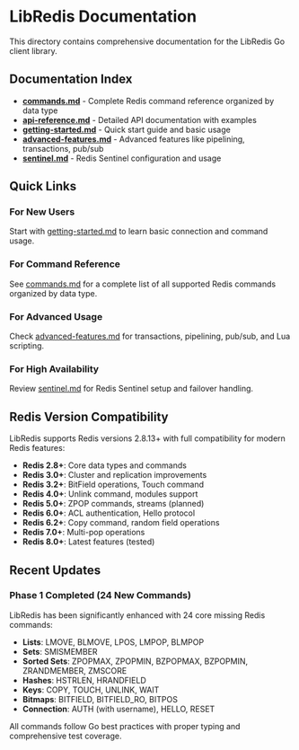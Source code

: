 # LibRedis Documentation

This directory contains comprehensive documentation for the LibRedis Go client library.

## Documentation Index

- **[commands.md](commands.md)** - Complete Redis command reference organized by data type
- **[api-reference.md](api-reference.md)** - Detailed API documentation with examples
- **[getting-started.md](getting-started.md)** - Quick start guide and basic usage
- **[advanced-features.md](advanced-features.md)** - Advanced features like pipelining, transactions, pub/sub
- **[sentinel.md](sentinel.md)** - Redis Sentinel configuration and usage

## Quick Links

### For New Users
Start with [getting-started.md](getting-started.md) to learn basic connection and command usage.

### For Command Reference
See [commands.md](commands.md) for a complete list of all supported Redis commands organized by data type.

### For Advanced Usage
Check [advanced-features.md](advanced-features.md) for transactions, pipelining, pub/sub, and Lua scripting.

### For High Availability
Review [sentinel.md](sentinel.md) for Redis Sentinel setup and failover handling.

## Redis Version Compatibility

LibRedis supports Redis versions 2.8.13+ with full compatibility for modern Redis features:

- **Redis 2.8+**: Core data types and commands
- **Redis 3.0+**: Cluster and replication improvements
- **Redis 3.2+**: BitField operations, Touch command
- **Redis 4.0+**: Unlink command, modules support
- **Redis 5.0+**: ZPOP commands, streams (planned)
- **Redis 6.0+**: ACL authentication, Hello protocol
- **Redis 6.2+**: Copy command, random field operations
- **Redis 7.0+**: Multi-pop operations
- **Redis 8.0+**: Latest features (tested)

## Recent Updates

### Phase 1 Completed (24 New Commands)
LibRedis has been significantly enhanced with 24 core missing Redis commands:

- **Lists**: LMOVE, BLMOVE, LPOS, LMPOP, BLMPOP
- **Sets**: SMISMEMBER
- **Sorted Sets**: ZPOPMAX, ZPOPMIN, BZPOPMAX, BZPOPMIN, ZRANDMEMBER, ZMSCORE
- **Hashes**: HSTRLEN, HRANDFIELD
- **Keys**: COPY, TOUCH, UNLINK, WAIT
- **Bitmaps**: BITFIELD, BITFIELD_RO, BITPOS
- **Connection**: AUTH (with username), HELLO, RESET

All commands follow Go best practices with proper typing and comprehensive test coverage.